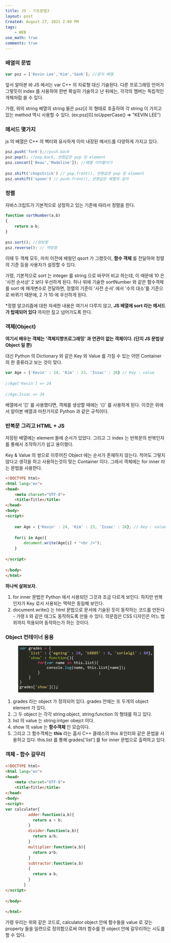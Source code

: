 ```yaml
---
title: JS - 기초문법3
layout: post
Created: August 27, 2021 2:00 PM
tags:
    - WEB
use_math: true
comments: true
---
```


### 배열의 문법

```jsx
var psz = ['Kevin Lee','Kim','Seok']; //문자 배열

```

앞서 알아본 바 JS 에서는 var C++ 의 자료형 대신 기술된다. 다른 프로그래밍 언어가 그렇듯이 index 를 사용하여 한번 확실히 기술하고 난 뒤에는, 각각의 멤버는 독립적인 개체처럼 쓸 수 있다.

가령, 위의 string 배열의 string 들은 psz[i] 의 형태로 호출하여 각 string 이 가지고 있는 method 역시 사용할 수 있다. (ex:psz[0].toUpperCase() ⇒ "KEVIN LEE")

### 메서드 몇가지

js 의 배열은 C++ 의 벡터와 유사하게 이미 내장된 메서드를 다양하게 가지고 있다.

```jsx
psz.push('fork');//push.back
psz.pop(); //pop.back, 반환값은 pop 된 element
psz.concat(['Beau','Madeline']); //배열 이어붙이기

psz.shift('chopstcick') // pop.front(), 반환값은 pop 된 element
psz.unshift('spoon') // push.front(), 반환값은 배열의 길이

```

### 정렬

자바스크립트가 기본적으로 상정하고 있는 기준에 따라서 정렬을 한다.

```jsx
function sortNumber(a,b)
{
	return a-b;
}

psz.sort(); //정방향
psz.reverse(); // 역방향
```

이때 두 객체 모두, 마치 이전에 배웠던 qsort 가 그랬듯이, **함수 객체** 를 전달하여 정렬의 기준 등을 사용자가 설정할 수 있다.

가령, 기본적으로 sort 는 integer 를 string 으로 바꾸어 비교 하는데, 이 때문에 10 은 '사전 순서상' 2 보다 우선하게 된다. 허나 위에 기술한 sortNumber 와 같은 함수객체를 sort 에 매개변수로 전달하면, 정렬의 기준이 '사전 순서' 에서 '수의 대소'를 기준으로 바뀌기 때문에, 2 가 10 에 우선하게 된다.

*정렬 알고리즘에 대한 자세한 내용은 여기서 다루지 않고, **JS 배열에 sort 라는 메서드가 탑재되어 있다** 까지만 짚고 넘어가도록 한다.

### 객체(Object)

**여기서 배우는 객체는 '객체지향프로그래밍' 과 연관이 없는 객체이다. (단지 JS 문법상 Object 일 뿐)**

대신 Python 의 Dictionary 와 같은 Key 와 Value 를 가질 수 있는 어떤 Container 의 한 종류라고 보는 것이 맞다.

```jsx
var Age = {'Kevin' : 24, 'Kim' : 23, 'Issac' : 26} // Key : value

//Age['Kevin'] => 24

//Age.Issac => 24
```

배열에서 '[]' 를 사용했다면, 객체를 생성할 때에는 '{}' 를 사용하게 된다.  이것은 위에서 알아본 배열과 마찬가지로 Python 과 같은 규칙이다.

### 반복문 그리고 HTML + JS

저장된 배열에는 element 들에 순서가 있었다. 그리고 그 index 는 반복문의 반복인자를 통해서 조작하기가 쉽고 용이했다.

Key & Value 의 쌍으로 이루어진 Object 에는 순서가 존재하지 않는다. 적어도 그렇지 않다고 생각을 하고 사용하는것이 맞는 Container 이다. 그래서 객체에는 for inner 라는 문법을 사용한다.

```html
<!DOCTYPE html>
<html lang="en">
<head>
    <meta charset="UTF-8">
    <title>Title</title>
</head>
<body>
<script>

    var Age = {'Kevin' : 24, 'Kim' : 23, 'Issac' : 26}; // Key : value

    for(i in Age){
        document.write(Age[i] + "<br />");
    }

</script>

</body>
</html>
```

**하나씩 살펴보자.<br />**

1. for inner 문법은 Python 에서 사용되던 그것과 조금 다르게 보인다. 하지만 반복인자가 Key 로서 사용되는 맥락은 동일해 보인다.
2. document.write() 는 html 문법으로 문서에 기술된 듯이 동작하는 코드를 만든다 - 가령 li 와 같은 태그도 동작하도록 만들 수 있다. 의문점은 CSS 디자인은 어느 범위까지 적용되어 동작하는가 하는 것이다.

### Object 컨테이너 응용

<div class="center">
  <figure>
    <a href="/images/2021/js2/obj.png"><img src="/images/2021/js2/obj.png" width="600"></a>
  </figure>
</div>

1. grades 라는 object 가 정의되어 있다. grades 안에는 또 두개의 object element 가 있다.
2. 그 두 object 는 각각 string:object, string:function 의 형태를 하고 있다.
3. list 의 value 는 string:intger obejct 이다.
4. show 의 value 는 **함수객체** 인 모습이다.
5. 그리고 그 함수객체는 **this** 라는 흡사 C++ 클래스의 this 포인터와 같은 문법을 사용하고 있다. this.list 를 통해 grades['list'] 를 for inner 문법으로 출력하고 있다.


### 객체 - 함수 갈무리

```html
<!DOCTYPE html>
<html lang="en">
<head>
    <meta charset="UTF-8">
    <title>Title</title>
</head>
<body>
<script>
var calculator{
          adder:function(a,b){
            return a + b;
          }
          divider:function(a,b){
            return a/b;
          }
          multiplier:function(a,b){
            return a*b;
          }
          subtractor:function(a,b)
          {
            return a-b;
          }
        }
</script>

</body>

</html>
```

가령 우리는 위와 같은 코드로, calculator object 안에 함수들을 value 로 갖는 property 들을 일련으로 정의함으로써 여러 함수를 한 object 안에 갈무리하는 시도를 할 수 있다.
